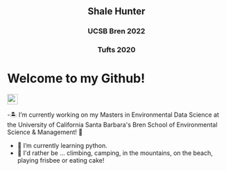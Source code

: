<h2 align="center"> Shale Hunter
<h3 align="center"> UCSB Bren 2022
<h3 align="center"> Tufts 2020
 
# Welcome to my Github! 

 <img align="center" src="https://github.io/hub-shale/hub-shale/Bren-LeafArtOnly-FullColor-RGB-flat.png" width="24">


-🏝 I’m currently working on my Masters in Environmental Data Science at the University of California Santa Barbara's Bren School of Environmental Science & Management! 🌊
- 🧠 I’m currently learning python.
- 🍰 I'd rather be ... climbing, camping, in the mountains, on the beach, playing frisbee or eating cake!


<!--
- 👯 I’m looking to collaborate on ...
- 🤔 I’m looking for help with ...
- 💬 Ask me about ...
- 📫 How to reach me: ...
-->
